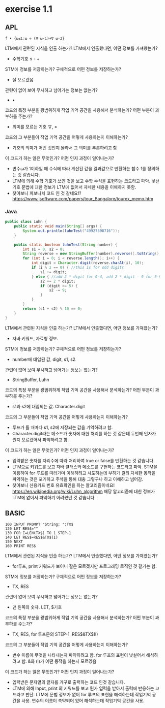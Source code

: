 # exercise 1.1

## APL

``` APL
f • {⍵≤1:⍵ ⋄ (∇ ⍵-1)+∇ ⍵-2}
```
LTM에서 관련된 지식을 인출 하는가? LTM에서 인출했다면, 어떤 정보를 가져왔는가?
- 수학기호 ≤ - + 

STM에 정보를 저장하는가? 구체적으로 어떤 정보를 저장하는가?
- 잘 모르겠음

관련이 없어 보여 무시하고 넘어가는 정보는 없는가?
- • 

코드의 특정 부분을 광범위하게 작업 기억 공간을 사용해서 분석하는가? 어떤 부분이 과부하를 주는가?
- 의미를 모르는 기호 ∇, ⋄

코드의 그 부분들이 작업 기억 공간을 어떻게 사용하는지 이해하는가?
- 기호의 의미가 어떤 것인지 몰라서 그 의미를 추론하려고 함

이 코드가 하는 일은 무엇인가? 어떤 인지 과정이 일어나는가?
- 변수⍵가 1이하일 때 수식에 따라 계산된 값을 결과값으로 반환하는 함수 f를 정의하는 것 같습니다.
- LTM에 의해 수학 기호가 쓰인 것을 보고 수학 수식을 표현하는 코드라고 파악. 낯선 기호 문법에 대한 정보가 LTM에 없어서 자세한 내용을 이해하지 못함.
- 찾아보니 피보나치 코드 인 것 같네요!? https://www.jsoftware.com/papers/tour_Bangalore/tourex_memo.htm


### Java

``` java
public class Luhn {
    public static void main(String[] args) {
        System.out.println(luhnTest("49927398716"));
    }
    
    public static boolean luhnTest(String number) {
        int s1 = 0, s2 = 0;
        String reverse = new StringBuffer(number).reverse().toString();
        for (int i = 0; i < reverse.length(); i++) {
            int digit = Character.digit(reverse.charAt(i), 10);
            if (i % 2 == 0) { //this is for odd digits
                s1 += digit;
            } else { //add 2 * digit for 0-4, add 2 * digit - 9 for 5-9
                s2 += 2 * digit;
                if (digit >= 5) {
                    s2 -= 9;
                }
            }
        }
        return (s1 + s2) % 10 == 0;
    }
}
```
LTM에서 관련된 지식을 인출 하는가? LTM에서 인출했다면, 어떤 정보를 가져왔는가?
- 자바 키워드, 자료형 정보.

STM에 정보를 저장하는가? 구체적으로 어떤 정보를 저장하는가?
- number에 대입된 값, digit, s1, s2.

관련이 없어 보여 무시하고 넘어가는 정보는 없는가?
- StringBuffer, Luhn

코드의 특정 부분을 광범위하게 작업 기억 공간을 사용해서 분석하는가? 어떤 부분이 과부하를 주는가?
- s1과 s2에 대입되는 값. Character.digit

코드의 그 부분들이 작업 기억 공간을 어떻게 사용하는지 이해하는가?
- 루프가 돌 때마다 s1, s2에 저장되는 값을 기억하려고 함. 
- Character.digit라는 메소드가 숫자에 대한 처리를 하는 것 같은데 두번째 인자가 뭔지 모르겠어서 파악하려고 함.

이 코드가 하는 일은 무엇인가? 어떤 인지 과정이 일어나는가?
- 입력받은 숫자를 자리수에 따라 처리하여 true or false를 반환하는 것 같습니다. 
- LTM으로 키워드를 보고 자바 클래스와 메소드를 구현하는 코드라고 파악. STM을 이용하여 for 루프를 따라가며 이해하려고 시도하는데 부하가 걸려 자세한 동작을 파악하는 것은 포기하고 주석을 통해 대충 그렇구나 하고 이해하고 넘어감.
- 찾아보니 신용카드 번호 유효확인을 하는 알고리즘이네요! https://en.wikipedia.org/wiki/Luhn_algorithm 해당 알고리즘에 대한 정보가 LTM에 없어서 파악하기 어려웠던 것 같습니다.

## BASIC

``` basic
100 INPUT PROMPT "String: ":TX$
120 LET RES$=""
130 FOR I=LEN(TX$) TO 1 STEP-1
140 LET RES$=RES$&TX$(I)
150 NEXT
160 PRINT RES$
```
LTM에서 관련된 지식을 인출 하는가? LTM에서 인출했다면, 어떤 정보를 가져왔는가?
- for루프, print 키워드가 보이니 잘은 모르겠지만 프로그래밍 로직인 것 같기는 함.

STM에 정보를 저장하는가? 구체적으로 어떤 정보를 저장하는가?
- TX, RES

관련이 없어 보여 무시하고 넘어가는 정보는 없는가?
- 맨 왼쪽의 숫자. LET, $기호

코드의 특정 부분을 광범위하게 작업 기억 공간을 사용해서 분석하는가? 어떤 부분이 과부하를 주는가?
- TX, RES, for 루프문의 STEP-1. RES$&TX$(I)

코드의 그 부분들이 작업 기억 공간을 어떻게 사용하는지 이해하는가?
- 변수 이름이 무엇을 나타내는지 파악하려고 함. for 루프의 표현이 낯설어서 해석하려고 함. &와 (I)가 어떤 동작을 하는지 모르겠음

이 코드가 하는 일은 무엇인가? 어떤 인지 과정이 일어나는가?
- 입력받은 문자열의 글자를 거꾸로 출력하는 코드 인것 같습니다.
- LTM에 의해 Input, print 의 키워드를 보고 뭔가 입력을 받아서 출력에 반응하는 코드라고 판단. LTM에 문법 정보가 없어 for 루프의 표현을 해석하는데 작업기억 공간을 사용. 변수의 이름이 축약되어 있어 해석하는데 작업기억 공간을 사용.